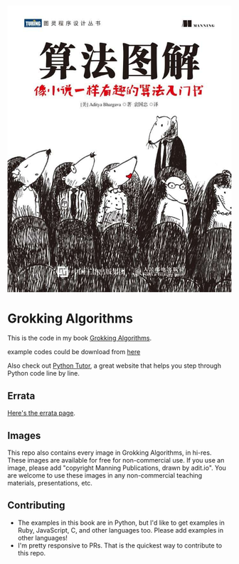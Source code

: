 ![](ebooks/grokking_algorithms_chinese/OEBPS/Image00464.jpg)
# Grokking Algorithms

This is the code in my book [Grokking Algorithms](https://www.manning.com/bhargava).

example codes could be download from [here](https://github.com/egonschiele/grokking_algorithms) 

Also check out [Python Tutor](http://pythontutor.com/), a great website that helps you step through Python code line by line.

## Errata

[Here's the errata page](http://adit.io/errata.html).

## Images

This repo also contains every image in Grokking Algorithms, in hi-res. These images are available for free for non-commercial use. If you use an image, please add "copyright Manning Publications, drawn by adit.io". You are welcome to use these images in any non-commercial teaching materials, presentations, etc.

## Contributing

- The examples in this book are in Python, but I'd like to get examples in Ruby, JavaScript, C, and other languages too. Please add examples in other languages!
- I'm pretty responsive to PRs. That is the quickest way to contribute to this repo.
